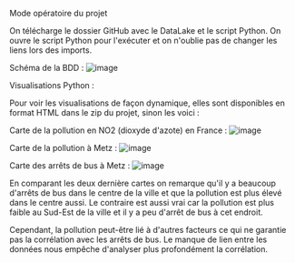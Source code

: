 Mode opératoire du projet 

On télécharge le dossier GitHub avec le DataLake et le script Python. 
On ouvre le script Python pour l'exécuter et on n'oublie pas de changer les liens lors des imports. 


Schéma de la BDD : 
![image](https://github.com/user-attachments/assets/1cd46d06-9a9d-4e9f-a536-66b412838319)

Visualisations Python :

Pour voir les visualisations de façon dynamique, elles sont disponibles en format HTML dans le zip du projet, sinon les voici :

Carte de la pollution en NO2 (dioxyde d'azote) en France :
![image](https://github.com/user-attachments/assets/7e902328-4355-475c-89e3-d654909acdd3)

Carte de la pollution à Metz : 
![image](https://github.com/user-attachments/assets/57a116ac-60de-4021-97dc-508742a5f55b)

Carte des arrêts de bus à Metz : 
![image](https://github.com/user-attachments/assets/1b0668c4-17f2-4398-bbdf-f20d53265230)

En comparant les deux dernière cartes on remarque qu'il y a  beaucoup d'arrêts de bus dans le centre de la ville et que la pollution est plus élevé dans le centre aussi. Le contraire est aussi vrai car la pollution est plus faible au Sud-Est de la ville et il y a peu d'arrêt de bus à cet endroit. 

Cependant, la pollution peut-être lié à d'autres facteurs ce qui ne garantie pas la corrélation avec les arrêts de bus. Le manque de lien entre les données nous empêche d'analyser plus profondément la corrélation. 

